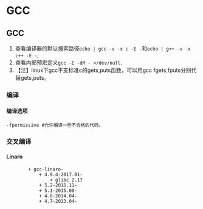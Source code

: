 # GCC


## GCC

1. 查看编译器的默认搜索路径`echo | gcc -v -x c -E -`和`echo | g++ -v -x c++ -E -`;
2. 查看内部预宏定义`gcc -E -dM - </dev/null`.
3. 【注】linux下gcc不支标准c的gets,puts函数，可以用gcc fgets,fputs分别代替gets,puts。

### 编译

#### 编译选项

```shell
-fpermissive #允许编译一些不合格的代码。
```

### 交叉编译

#### Linaro
            + gcc-linaro-
                + 4.9.4-2017.01-
                    + glibc 2.17
                + 5.2-2015.11-
                + 5.1-2015.08-
                + 4.8-2014.04-
                + 4.7-2013.04-
